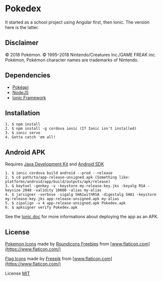 # Pokedex

It started as a school project using Angular first, then Ionic. The version here is the latter.

## Disclaimer

© 2018 Pokémon. © 1995–2018 Nintendo/Creatures Inc./GAME FREAK inc. Pokémon, Pokémon character names are trademarks of Nintendo. 

## Dependencies

- [Pokéapi](https://pokeapi.co/)
- [NodeJS](https://nodejs.org/en/)
- [Ionic Framework](https://ionicframework.com/)

## Installation

```
1. $ npm install
2. $ npm install -g cordova ionic (If Ionic isn't installed)
3. $ ionic serve
4. Gotta catch 'em all!
```

## Android APK

Requires [Java Development Kit](http://www.oracle.com/technetwork/java/javase/downloads/jdk8-downloads-2133151.html) and [Android SDK](https://developer.android.com/studio/index.html)

```
1. $ ionic cordova build android --prod --release
2. $ cd path/to/app-release-unsigned.apk (Something like: platforms/android/app/build/outputs/apk/release)
3. $ keytool -genkey -v -keystore my-release-key.jks -keyalg RSA -keysize 2048 -validity 10000 -alias my-alias
4. $ jarsigner -verbose -sigalg SHA1withRSA -digestalg SHA1 -keystore my-release-key.jks app-release-unsigned.apk my-alias
5. $ zipalign -v 4 app-release-unsigned.apk Pokedex.apk
6. $ apksigner verify Pokedex.apk
```

See the [Ionic doc](https://ionicframework.com/docs/intro/deploying/) for more informations about deploying the app as an APK.

## License

[Pokemon Icons](https://www.flaticon.com/packs/pokemon-go) made by [Roundicons Freebies](https://www.flaticon.com/authors/roundicons-freebies) from [www.flaticon.com](https://www.flaticon.com/)

[Flag Icons](https://www.flaticon.com/packs/international-flags) made by [Freepik](https://www.flaticon.com/authors/freepik) from [www.flaticon.com](https://www.flaticon.com/)

License [MIT](https://github.com/ThibDuff/Pokedex/blob/master/LICENSE.md)
